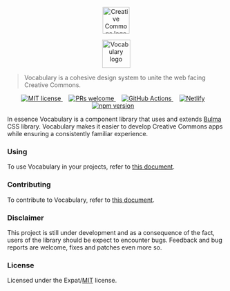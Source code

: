 <p align="center">
  <a href="https://creativecommons.org/" class="readme-cc-logo">
    <img
      alt="Creative Commons logo"
      src="https://raw.githubusercontent.com/creativecommons/vocabulary/master/readme_assets/cc_logo.png"
      height="62px"/>
  </a>
</p>
<p align="center">
  <a href="https://creativecommons.github.io/vocabulary/" class="readme-vocabulary-logo">
    <img
      alt="Vocabulary logo"
      src="https://raw.githubusercontent.com/creativecommons/vocabulary/master/readme_assets/vocabulary_logo.svg?sanitize=true"
      height="65px"/>
  </a>
</p>

> Vocabulary is a cohesive design system to unite the web facing Creative Commons.

<p align="center">
  <a
    href="https://github.com/creativecommons/vocabulary/blob/master/LICENSE"
    style="margin-right: 1em;">
    <img alt="MIT license" src="https://img.shields.io/github/license/creativecommons/vocabulary.svg?color=brightgreen"/>
  </a>
  <a
    href="https://github.com/creativecommons/vocabulary/blob/master/CONTRIBUTING.md"
    style="margin-right: 1em;">
    <img alt="PRs welcome" src="https://img.shields.io/badge/PRs-welcome-brightgreen.svg"/>
  </a>
  <a
    href="https://github.com/creativecommons/vocabulary/actions"
    style="margin-right: 1em;">
    <img alt="GitHub Actions" src="https://img.shields.io/github/workflow/status/creativecommons/vocabulary/vocabulary-ci/master?label=vocabulary-ci"/>
  </a>
  <a 
    href="https://cc-vocabulary.netlify.com"
    style="margin-right: 1em;">
    <img alt="Netlify" src="https://img.shields.io/netlify/fcee0dba-9c91-450d-96e5-82494e6b3af9"/>
  </a>
  <a
    href="https://www.npmjs.com/package/@creativecommons/vocabulary"
    style="margin-right: 1em;">
    <img alt="npm version" src="https://img.shields.io/npm/v/@creativecommons/vocabulary?color=brightgreen"/>
  </a>
</p>

In essence Vocabulary is a component library that uses and extends [Bulma](https://bulma.io/) CSS library.
Vocabulary makes it easier to develop Creative Commons apps while ensuring a consistently familiar experience.

### Using

To use Vocabulary in your projects, refer to [this document](https://cc-vocabulary.netlify.com/?path=/docs/vocabulary-usage--page).

### Contributing

To contribute to Vocabulary, refer to [this document](https://cc-vocabulary.netlify.com/?path=/docs/vocabulary-contribution--page).

### Disclaimer

This project is still under development and as a consequence of the fact, users
of the library should be expect to encounter bugs. Feedback and bug reports are
welcome, fixes and patches even more so.

### License

Licensed under the Expat/[MIT](http://www.opensource.org/licenses/MIT) license.

